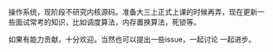 操作系统，现阶段不研究内核源码。准备大三上正式上课的时候再弄，现在更新一些面试常考的知识，比如调度算法，内存置换算法，死锁等。

如果有能力贡献，十分欢迎。当然也可以提出一些issue，一起讨论 一起进步。
